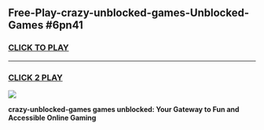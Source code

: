 
## Free-Play-crazy-unblocked-games-Unblocked-Games #6pn41
<h3>
<a href="https://news.freeplayer.one?title=crazy-unblocked-games&ref=8M">CLICK TO PLAY</a></h3>
<hr>

<h3>
<a href="https://news.freeplayer.one?title=crazy-unblocked-games&ref=8M">CLICK 2 PLAY</a>
  
</h3>

<a href="https://news.freeplayer.one?title=crazy-unblocked-games&ref=8M"><img src="https://clearcache.store/games.png"></a>


**crazy-unblocked-games games unblocked: Your Gateway to Fun and Accessible Online Gaming**
